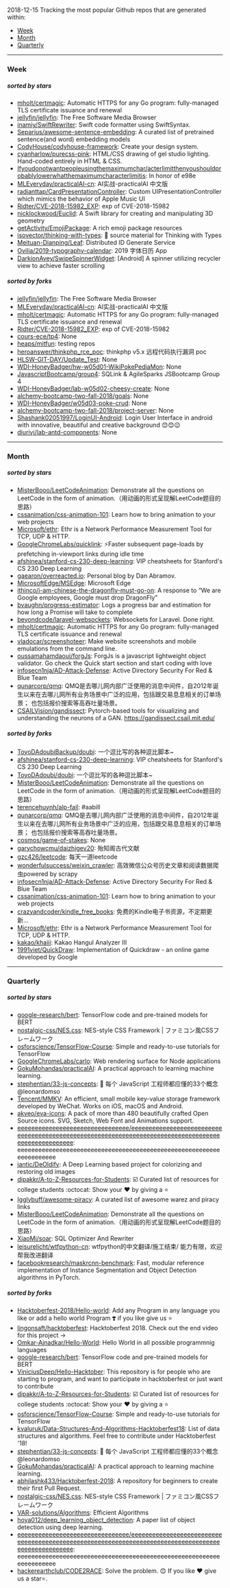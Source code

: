 2018-12-15
Tracking the most popular Github repos that are generated within: 
* [Week](https://github.com/polebug/github_trending_spider/blob/master/2018-12-15.md#week)
* [Month](https://github.com/polebug/github_trending_spider/blob/master/2018-12-15.md#month)
* [Quarterly](https://github.com/polebug/github_trending_spider/blob/master/2018-12-15.md#quarterly)
--- 
### Week 
##### sorted by stars 
* [mholt/certmagic](https://github.com/mholt/certmagic): Automatic HTTPS for any Go program: fully-managed TLS certificate issuance and renewal
* [jellyfin/jellyfin](https://github.com/jellyfin/jellyfin): The Free Software Media Browser
* [inamiy/SwiftRewriter](https://github.com/inamiy/SwiftRewriter): Swift code formatter using SwiftSyntax.
* [Separius/awesome-sentence-embedding](https://github.com/Separius/awesome-sentence-embedding):  A curated list of pretrained sentence(and word) embedding models
* [CodyHouse/codyhouse-framework](https://github.com/CodyHouse/codyhouse-framework): Create your design system.
* [cyanharlow/purecss-pink](https://github.com/cyanharlow/purecss-pink): HTML/CSS drawing of gel studio lighting. Hand-coded entirely in HTML & CSS.
* [Ifyoudonotwantpeopleusingthemaximumchar/acterlimitthenyoushouldprobablylowerwhatthemaximumcharacterlimitis](https://github.com/Ifyoudonotwantpeopleusingthemaximumchar/acterlimitthenyoushouldprobablylowerwhatthemaximumcharacterlimitis): In honor of e98e
* [MLEveryday/practicalAI-cn](https://github.com/MLEveryday/practicalAI-cn): AI实战-practicalAI 中文版
* [radianttap/CardPresentationController](https://github.com/radianttap/CardPresentationController): Custom UIPresentationController which mimics the behavior of Apple Music UI
* [Ridter/CVE-2018-15982_EXP](https://github.com/Ridter/CVE-2018-15982_EXP): exp of CVE-2018-15982
* [nicklockwood/Euclid](https://github.com/nicklockwood/Euclid): A Swift library for creating and manipulating 3D geometry
* [getActivity/EmojiPackage](https://github.com/getActivity/EmojiPackage): A rich emoji package resources
* [isovector/thinking-with-types](https://github.com/isovector/thinking-with-types): 📖 source material for Thinking with Types
* [Meituan-Dianping/Leaf](https://github.com/Meituan-Dianping/Leaf): Distributed ID Generate Service
* [Ovilia/2019-typography-calendar](https://github.com/Ovilia/2019-typography-calendar): 2019 字体日历 App
* [DarkionAvey/SwipeSpinnerWidget](https://github.com/DarkionAvey/SwipeSpinnerWidget): [Android] A spinner utilizing recycler view to achieve faster scrolling
##### sorted by forks 
* [jellyfin/jellyfin](https://github.com/jellyfin/jellyfin): The Free Software Media Browser
* [MLEveryday/practicalAI-cn](https://github.com/MLEveryday/practicalAI-cn): AI实战-practicalAI 中文版
* [mholt/certmagic](https://github.com/mholt/certmagic): Automatic HTTPS for any Go program: fully-managed TLS certificate issuance and renewal
* [Ridter/CVE-2018-15982_EXP](https://github.com/Ridter/CVE-2018-15982_EXP): exp of CVE-2018-15982
* [cours-ece/tp4](https://github.com/cours-ece/tp4): None
* [heaps/mitfun](https://github.com/heaps/mitfun): testing repos
* [heroanswer/thinkphp_rce_poc](https://github.com/heroanswer/thinkphp_rce_poc): thinkphp v5.x 远程代码执行漏洞 poc
* [HLSW-GIT-DAY/Update_Test](https://github.com/HLSW-GIT-DAY/Update_Test): None
* [WDI-HoneyBadger/hw-w05d01-WikiPokePediaMon](https://github.com/WDI-HoneyBadger/hw-w05d01-WikiPokePediaMon): None
* [JavascriptBootcamp/group4](https://github.com/JavascriptBootcamp/group4): SQLink & AgileSparks JSBootcamp Group 4
* [WDI-HoneyBadger/lab-w05d02-cheesy-create](https://github.com/WDI-HoneyBadger/lab-w05d02-cheesy-create): None
* [alchemy-bootcamp-two-fall-2018/goals](https://github.com/alchemy-bootcamp-two-fall-2018/goals): None
* [WDI-HoneyBadger/w05d03-poke-crud](https://github.com/WDI-HoneyBadger/w05d03-poke-crud): None
* [alchemy-bootcamp-two-fall-2018/project-server](https://github.com/alchemy-bootcamp-two-fall-2018/project-server): None
* [Shashank02051997/LoginUI-Android](https://github.com/Shashank02051997/LoginUI-Android): Login User Interface in android with innovative, beautiful and creative background 😊😊😉
* [diurivj/lab-antd-components](https://github.com/diurivj/lab-antd-components): None
--- 
### Month 
##### sorted by stars 
* [MisterBooo/LeetCodeAnimation](https://github.com/MisterBooo/LeetCodeAnimation): Demonstrate all the questions on LeetCode in the form of animation.（用动画的形式呈现解LeetCode题目的思路）
* [cssanimation/css-animation-101](https://github.com/cssanimation/css-animation-101): Learn how to bring animation to your web projects
* [Microsoft/ethr](https://github.com/Microsoft/ethr): Ethr is a Network Performance Measurement Tool for TCP, UDP & HTTP.
* [GoogleChromeLabs/quicklink](https://github.com/GoogleChromeLabs/quicklink): ⚡️Faster subsequent page-loads by prefetching in-viewport links during idle time
* [afshinea/stanford-cs-230-deep-learning](https://github.com/afshinea/stanford-cs-230-deep-learning): VIP cheatsheets for Stanford's CS 230 Deep Learning
* [gaearon/overreacted.io](https://github.com/gaearon/overreacted.io): Personal blog by Dan Abramov.
* [MicrosoftEdge/MSEdge](https://github.com/MicrosoftEdge/MSEdge): Microsoft Edge
* [ithinco/i-am-chinese-the-dragonfly-must-go-on](https://github.com/ithinco/i-am-chinese-the-dragonfly-must-go-on): A response to “We are Google employees, Google must drop DragonFly” 
* [bvaughn/progress-estimator](https://github.com/bvaughn/progress-estimator): Logs a progress bar and estimation for how long a Promise will take to complete
* [beyondcode/laravel-websockets](https://github.com/beyondcode/laravel-websockets): Websockets for Laravel. Done right.
* [mholt/certmagic](https://github.com/mholt/certmagic): Automatic HTTPS for any Go program: fully-managed TLS certificate issuance and renewal
* [vladocar/screenshoteer](https://github.com/vladocar/screenshoteer): Make website screenshots and mobile emulations from the command line.
* [oussamahamdaoui/forgJs](https://github.com/oussamahamdaoui/forgJs): ForgJs is a javascript lightweight object validator. Go check the Quick start section and start coding with love
* [infosecn1nja/AD-Attack-Defense](https://github.com/infosecn1nja/AD-Attack-Defense): Active Directory Security For Red & Blue Team
* [qunarcorp/qmq](https://github.com/qunarcorp/qmq):  QMQ是去哪儿网内部广泛使用的消息中间件，自2012年诞生以来在去哪儿网所有业务场景中广泛的应用，包括跟交易息息相关的订单场景； 也包括报价搜索等高吞吐量场景。
* [CSAILVision/gandissect](https://github.com/CSAILVision/gandissect): Pytorch-based tools for visualizing and understanding the neurons of a GAN.  https://gandissect.csail.mit.edu/
##### sorted by forks 
* [ToyoDAdoubiBackup/doubi](https://github.com/ToyoDAdoubiBackup/doubi): 一个逗比写的各种逗比脚本~
* [afshinea/stanford-cs-230-deep-learning](https://github.com/afshinea/stanford-cs-230-deep-learning): VIP cheatsheets for Stanford's CS 230 Deep Learning
* [ToyoDAdoubi/doubi](https://github.com/ToyoDAdoubi/doubi): 一个逗比写的各种逗比脚本~
* [MisterBooo/LeetCodeAnimation](https://github.com/MisterBooo/LeetCodeAnimation): Demonstrate all the questions on LeetCode in the form of animation.（用动画的形式呈现解LeetCode题目的思路）
* [terencehuynh/alp-fail](https://github.com/terencehuynh/alp-fail): #aabill
* [qunarcorp/qmq](https://github.com/qunarcorp/qmq):  QMQ是去哪儿网内部广泛使用的消息中间件，自2012年诞生以来在去哪儿网所有业务场景中广泛的应用，包括跟交易息息相关的订单场景； 也包括报价搜索等高吞吐量场景。
* [cosmos/game-of-stakes](https://github.com/cosmos/game-of-stakes): None
* [garychowcmu/daizhigev20](https://github.com/garychowcmu/daizhigev20): 殆知阁古代文献
* [gzc426/leetcode](https://github.com/gzc426/leetcode): 每天一道leetcode
* [wonderfulsuccess/weixin_crawler](https://github.com/wonderfulsuccess/weixin_crawler): 高效微信公众号历史文章和阅读数据爬虫powered by scrapy
* [infosecn1nja/AD-Attack-Defense](https://github.com/infosecn1nja/AD-Attack-Defense): Active Directory Security For Red & Blue Team
* [cssanimation/css-animation-101](https://github.com/cssanimation/css-animation-101): Learn how to bring animation to your web projects
* [crazyandcoder/kindle_free_books](https://github.com/crazyandcoder/kindle_free_books): 免费的Kindle电子书资源，不定期更新...
* [Microsoft/ethr](https://github.com/Microsoft/ethr): Ethr is a Network Performance Measurement Tool for TCP, UDP & HTTP.
* [kakao/khaiii](https://github.com/kakao/khaiii): Kakao Hangul Analyzer III
* [1991viet/QuickDraw](https://github.com/1991viet/QuickDraw): Implementation of Quickdraw - an online game developed by Google
--- 
### Quarterly 
##### sorted by stars 
* [google-research/bert](https://github.com/google-research/bert): TensorFlow code and pre-trained models for BERT
* [nostalgic-css/NES.css](https://github.com/nostalgic-css/NES.css): NES-style CSS Framework | ファミコン風CSSフレームワーク
* [osforscience/TensorFlow-Course](https://github.com/osforscience/TensorFlow-Course): Simple and ready-to-use tutorials for TensorFlow 
* [GoogleChromeLabs/carlo](https://github.com/GoogleChromeLabs/carlo): Web rendering surface for Node applications
* [GokuMohandas/practicalAI](https://github.com/GokuMohandas/practicalAI): A practical approach to learning machine learning.
* [stephentian/33-js-concepts](https://github.com/stephentian/33-js-concepts): :scroll: 每个 JavaScript 工程师都应懂的33个概念 @leonardomso
* [Tencent/MMKV](https://github.com/Tencent/MMKV): An efficient, small mobile key-value storage framework developed by WeChat. Works on iOS, macOS and Android.
* [akveo/eva-icons](https://github.com/akveo/eva-icons): A pack of more than 480 beautifully crafted Open Source icons. SVG, Sketch, Web Font and Animations support.
* [eeeeeeeeeeeeeeeeeeeeeeeeeeeeeeee/eeeeeeeeeeeeeeeeeeeeeeeeeeeeeeeeeeeeeeeeeeeeeeeeeeeeeeeeeeeeeeeeeeeeeeeeeeeeeeeeeeeeeeeeeeeeeeeeeeee](https://github.com/eeeeeeeeeeeeeeeeeeeeeeeeeeeeeeee/eeeeeeeeeeeeeeeeeeeeeeeeeeeeeeeeeeeeeeeeeeeeeeeeeeeeeeeeeeeeeeeeeeeeeeeeeeeeeeeeeeeeeeeeeeeeeeeeeeee): eeeeeeeeeeeeeeeeeeeeeeeeeeeeeeeeeeeeeeeeeeeeeeeeeeeeeeeeeeeeeeeeeeeee
* [jantic/DeOldify](https://github.com/jantic/DeOldify): A Deep Learning based project for colorizing and restoring old images
* [dipakkr/A-to-Z-Resources-for-Students](https://github.com/dipakkr/A-to-Z-Resources-for-Students): :ballot_box_with_check: Curated list of resources for college students :octocat: Show your :heart: by giving a :star:
* [Igglybuff/awesome-piracy](https://github.com/Igglybuff/awesome-piracy): A curated list of awesome warez and piracy links
* [MisterBooo/LeetCodeAnimation](https://github.com/MisterBooo/LeetCodeAnimation): Demonstrate all the questions on LeetCode in the form of animation.（用动画的形式呈现解LeetCode题目的思路）
* [XiaoMi/soar](https://github.com/XiaoMi/soar): SQL Optimizer And Rewriter
* [leisurelicht/wtfpython-cn](https://github.com/leisurelicht/wtfpython-cn): wtfpython的中文翻译/施工结束/ 能力有限，欢迎帮我改进翻译
* [facebookresearch/maskrcnn-benchmark](https://github.com/facebookresearch/maskrcnn-benchmark): Fast, modular reference implementation of Instance Segmentation and Object Detection algorithms in PyTorch.
##### sorted by forks 
* [Hacktoberfest-2018/Hello-world](https://github.com/Hacktoberfest-2018/Hello-world): Add any  Program in any language you like or add a hello world Program ❣️ if you like give us :star:
* [lingonsaft/hacktoberfest](https://github.com/lingonsaft/hacktoberfest): Hacktoberfest 2018. Check out the end video for this project ->
* [Omkar-Ajnadkar/Hello-World](https://github.com/Omkar-Ajnadkar/Hello-World): Hello World in all possible programmnig languages
* [google-research/bert](https://github.com/google-research/bert): TensorFlow code and pre-trained models for BERT
* [ViniciusDeep/Hello-Hacktober](https://github.com/ViniciusDeep/Hello-Hacktober):  This repository is for people who are starting to program, and want to participate in hacktoberfest  or just want to contribute
* [dipakkr/A-to-Z-Resources-for-Students](https://github.com/dipakkr/A-to-Z-Resources-for-Students): :ballot_box_with_check: Curated list of resources for college students :octocat: Show your :heart: by giving a :star:
* [osforscience/TensorFlow-Course](https://github.com/osforscience/TensorFlow-Course): Simple and ready-to-use tutorials for TensorFlow 
* [kvaluruk/Data-Structures-And-Algorithms-Hacktoberfest18](https://github.com/kvaluruk/Data-Structures-And-Algorithms-Hacktoberfest18): List of data structures and algorithms. Feel free to contribute under Hacktoberfest '18!
* [stephentian/33-js-concepts](https://github.com/stephentian/33-js-concepts): :scroll: 每个 JavaScript 工程师都应懂的33个概念 @leonardomso
* [GokuMohandas/practicalAI](https://github.com/GokuMohandas/practicalAI): A practical approach to learning machine learning.
* [abhilashk433/Hacktoberfest-2018](https://github.com/abhilashk433/Hacktoberfest-2018): A repository for beginners to create their first Pull Request. 
* [nostalgic-css/NES.css](https://github.com/nostalgic-css/NES.css): NES-style CSS Framework | ファミコン風CSSフレームワーク
* [VAR-solutions/Algorithms](https://github.com/VAR-solutions/Algorithms): Efficient Algorithms
* [hoya012/deep_learning_object_detection](https://github.com/hoya012/deep_learning_object_detection): A paper list of object detection using deep learning.
* [eeeeeeeeeeeeeeeeeeeeeeeeeeeeeeee/eeeeeeeeeeeeeeeeeeeeeeeeeeeeeeeeeeeeeeeeeeeeeeeeeeeeeeeeeeeeeeeeeeeeeeeeeeeeeeeeeeeeeeeeeeeeeeeeeeee](https://github.com/eeeeeeeeeeeeeeeeeeeeeeeeeeeeeeee/eeeeeeeeeeeeeeeeeeeeeeeeeeeeeeeeeeeeeeeeeeeeeeeeeeeeeeeeeeeeeeeeeeeeeeeeeeeeeeeeeeeeeeeeeeeeeeeeeeee): eeeeeeeeeeeeeeeeeeeeeeeeeeeeeeeeeeeeeeeeeeeeeeeeeeeeeeeeeeeeeeeeeeeee
* [hackerearthclub/CODE2RACE](https://github.com/hackerearthclub/CODE2RACE):  Solve the problem. 😊 If you like ❤ give us a star⭐.
